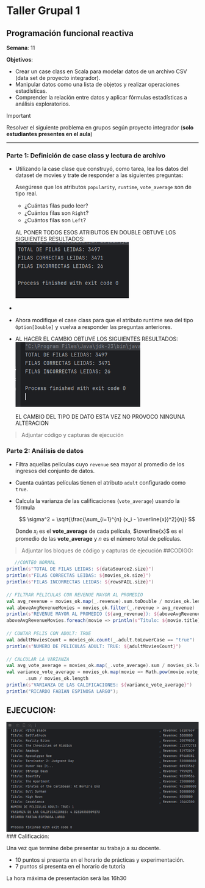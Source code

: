# Taller Grupal  1
## Programación funcional reactiva

**Semana**: 11

**Objetivos**:

- Crear un case class en Scala para modelar datos de un archivo CSV (data set de proyecto integrador).
- Manipular datos como una lista de objetos y realizar operaciones estadísticas.
- Comprender la relación entre datos y aplicar fórmulas estadísticas a análisis exploratorios.

> [!IMPORTANT]
> Resolver el siguiente problema en grupos según proyecto integrador (**solo estudiantes presentes en el aula**)

***



### Parte 1: Definición de case class y lectura de archivo

- Utilizando la case clase que construyó, como tarea, lea los datos del dataset de movies y trate de responder a las siguientes preguntas:

  Asegúrese que los atributos `popularity`, `runtime`, `vote_average` son de tipo real.

  - ¿Cuántas ﬁlas pudo leer?
  - ¿Cuántos ﬁlas son `Right`?
  - ¿Cuántos ﬁlas son `Left`?

  AL PONER TODOS ESOS ATRIBUTOS EN DOUBLE OBTUVE LOS SIGUIENTES RESULTADOS:
  <img src="img\prueba1.png"/>
- 
- Ahora modiﬁque el case class para que el atributo runtime sea del tipo
`Option[Double]` y vuelva a responder las preguntas anteriores.
- 
  AL HACER EL CAMBIO OBTUVE LOS SIGUIENTES RESULTADOS:
  <img src="img\prueba2.png"/>
  
  EL CAMBIO DEL TIPO DE DATO ESTA VEZ NO PROVOCO NINGUNA ALTERACION
> Adjuntar código y capturas de ejecución

### Parte 2: Análisis de datos

- Filtra aquellas películas cuyo `revenue` sea mayor al promedio de los ingresos del conjunto de datos.
- Cuenta cuántas películas tienen el atributo `adult` configurado como `true`.
- Calcula la varianza de las calificaciones (`vote_average`) usando la fórmula

  $$
  \sigma^2 = \sqrt{\frac{\sum_{i=1}^{n} (x_i - \overline{x})^2}{n}}
  $$

  Donde $x_i$ es el **vote_average** de cada película, $\overline{x}$ es el promedio de las **vote_average** y $n$ es el número total de películas.

> Adjuntar los bloques de código y capturas de ejecución
 ##CODIGO:
 ```scala
    //CONTEO NORMAL
println(s"TOTAL DE FILAS LEIDAS: ${dataSource2.size}")
println(s"FILAS CORRECTAS LEIDAS: ${movies_ok.size}")
println(s"FILAS INCORRECTAS LEIDAS: ${rowsFAIL.size}")

// FILTRAR PELICULAS CON REVENUE MAYOR AL PROMEDIO
val avg_revenue = movies_ok.map(_.revenue).sum.toDouble / movies_ok.length
val aboveAvgRevenueMovies = movies_ok.filter(_.revenue > avg_revenue)
println(s"REVENUE MAYOR AL PROMEDIO (${avg_revenue}): ${aboveAvgRevenueMovies.length}")
aboveAvgRevenueMovies.foreach(movie => println(s"Título: ${movie.title}, Revenue: ${movie.revenue}"))

// CONTAR PELIS CON ADULT: TRUE
val adultMoviesCount = movies_ok.count(_.adult.toLowerCase == "true")
println(s"NUMERO DE PELICULAS ADULT: TRUE: ${adultMoviesCount}")

// CALCULAR LA VARIANZA
val avg_vote_average = movies_ok.map(_.vote_average).sum / movies_ok.length
val variance_vote_average = movies_ok.map(movie => Math.pow(movie.vote_average - avg_vote_average, 2))
        .sum / movies_ok.length
println(s"VARIANZA DE LAS CALIFICACIONES: ${variance_vote_average}")
println("RICARDO FABIAN ESPINOSA LARGO");
```
 ## EJECUCION:
 <img src="img\ejecucionFinal.png"/>
### Calificación:

Una vez que termine debe presentar su trabajo a su docente.

- 10 puntos si presenta en el horario de prácticas y experimentación.
- 7 puntos si presenta en el horario de tutoría

La hora máxima de presentación será las 16h30

